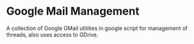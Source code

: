 # Google Mail Management
A collection of Google GMail utilities in google script for management of threads, also uses access to GDrive.
